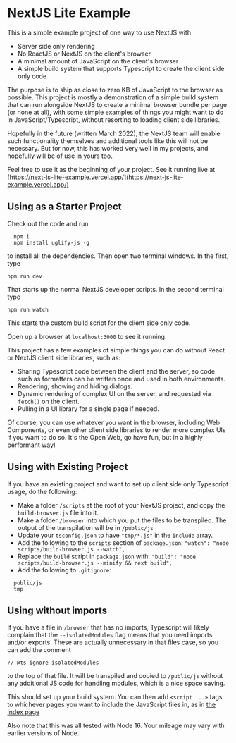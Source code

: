 # NextJS Lite Example

This is a simple example project of one way to use NextJS with

- Server side only rendering
- No ReactJS or NextJS on the client's browser
- A minimal amount of JavaScript on the client's browser
- A simple build system that supports Typescript to create the client side only code

The purpose is to ship as close to zero KB of JavaScript to the browser as possible. This project
is mostly a demonstration of a simple build system that can run alongside NextJS to create a minimal
browser bundle per page (or none at all), with some simple examples of things you might want to do
in JavaScript/Typescript, without resorting to loading client side libraries.

Hopefully in the future (written March 2022), the NextJS team will enable such functionality themselves and additional tools like this will not be necessary. But for now, this has worked very well in my projects, and hopefully will be of use in yours too.

Feel free to use it as the beginning of your project. See it running live at [https://next-js-lite-example.vercel.app/](https://next-js-lite-example.vercel.app/)

## Using as a Starter Project

Check out the code and run

```
  npm i
  npm install uglify-js -g
```

to install all the dependencies. Then open two terminal windows. In the first, type

```
npm run dev
```

That starts up the normal NextJS developer scripts. In the second terminal type

```
npm run watch
```

This starts the custom build script for the client side only code.

Open up a browser at `localhost:3000` to see it running.

This project has a few examples of simple things you can do without React or NextJS client side libraries, such as:

- Sharing Typescript code between the client and the server, so code such as formatters can be written once and used in both environments.
- Rendering, showing and hiding dialogs.
- Dynamic rendering of complex UI on the server, and requested via `fetch()` on the client.
- Pulling in a UI library for a single page if needed.

Of course, you can use whatever you want in the browser, including Web Components, or even other
client side libraries to render more complex UIs if you want to do so. It's the Open Web, go have fun, but in a highly performant way!

## Using with Existing Project

If you have an existing project and want to set up client side only Typescript usage, do the following:

- Make a folder `/scripts` at the root of your NextJS project, and copy the `build-browser.js` file into it.
- Make a folder `/browser` into which you put the files to be transpiled. The output of the transpilation will be in `/public/js`
- Update your `tsconfig.json` to have `"tmp/*.js"` in the `include` array.
- Add the following to the `scripts` section of `package.json`: `"watch": "node scripts/build-browser.js --watch",`
- Replace the `build` script in `package.json` with: `"build": "node scripts/build-browser.js --minify && next build",`
- Add the following to `.gitignore`:

```
  public/js
  tmp

```

## Using without imports

If you have a file in `/browser` that has no imports, Typescript will likely complain that the
`--isolatedModules` flag means that you need imports and/or exports. These are actually
unnecessary in that files case, so you can add the comment

```
// @ts-ignore isolatedModules
```

to the top of that file. It will be transpiled and copied to `/public/js` without any additional
JS code for handling modules, which is a nice space saving.

This should set up your build system. You can then add `<script ...>` tags to whichever pages you want to include the JavaScript files in, as in [the index page](https://github.com/shaneosullivan/NextJSLiteExample/blob/37908b151cc49a3fef88d621e0acdda210f705c8/pages/index.tsx#L104)

Also note that this was all tested with Node 16. Your mileage may vary with earlier versions of Node.

```

```
